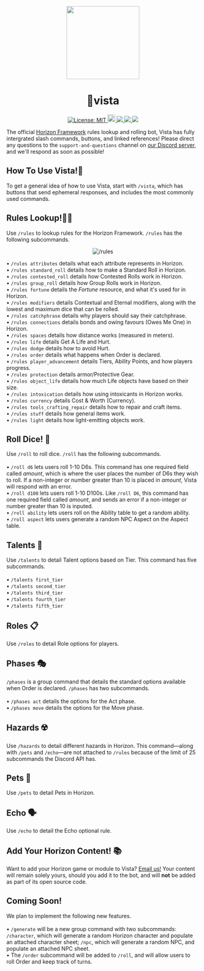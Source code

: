 <p align="center">
    <img height="190" width="190" src="https://cdn.discordapp.com/attachments/1078703261659447489/1078711291117580428/vista-icon-white.png"/>
</p>
<h1 align="center">🗻vista</h1>
<p align="center">
<a href="https://github.com/dispelll/vista/blob/main/LICENSE/">
    <img src="https://img.shields.io/bower/l/vista" alt="License: MIT">
</a>
<a href="https://discord.gg/52EbV5xSVs">
    <img height="20" alt="Discord invite" src="https://img.shields.io/badge/Discord-Join%20Our%20Discord!-blue">
</a>
<a href="https://www.patreon.com/horizonframework?utm_campaign=creatorshare_creator">
    <img src=https://img.shields.io/badge/Patreon-Support%20Us!-red>
</a>
<a href="https://bit.ly/3XHIqlf">
    <img src=https://img.shields.io/badge/Horizon-IT%202.5.0%20Compatible-blueviolet>
</a>
<a href=">https://discord.com/api/oauth2/authorize?client_id=1063989203479834734&permissions=277025507392&scope=bot%20applications.commands">
    <img src=https://img.shields.io/badge/Invite-Invite%20Vista%20To%20Your%20Server!-5865F2>
</a>

The official [Horizon Framework](https://bit.ly/3XHIqlf) rules lookup and rolling bot, Vista has fully intergrated slash commands, buttons, and linked references! Please direct any questions to the `support-and-questions` channel on [our Discord server](https://discord.gg/52EbV5xSVs), and we'll respond as soon as possible!  
</p>

## How To Use Vista!🚠
To get a general idea of how to use Vista, start with `/vista`, which has buttons that send ephemeral responses, and includes the most commonly used commands. 

## Rules Lookup!🧑‍⚖️ 
Use `/rules` to lookup rules for the Horizon Framework. `/rules` has the following subcommands. 

<p align="center">
  <img src="https://cdn.discordapp.com/attachments/1078703261659447489/1078709096041168997/rules.gif" alt="/rules" />
</p>

• `/rules attributes` details what each attribute represents in Horizon. <br>
• `/rules standard_roll` details how to make a Standard Roll in Horizon. <br>
• `/rules contested_roll` details how Contested Rolls work in Horizon. <br>
• `/rules group_roll` details how Group Rolls work in Horizon. <br>
• `/rules fortune` details the *Fortune* resource, and what it's used for in Horizon. <br>
• `/rules modifiers` details Contextual and Eternal modifiers, along with the lowest and maximum dice that can be rolled. <br>
• `/rules catchphrase` details why players should say their catchphrase. <br>
• `/rules connections` details bonds and owing favours (Owes Me One) in Horizon. <br>
• `/rules spaces` details how distance works (measured in meters). <br>
• `/rules life` details Get A Life and Hurt. <br>
• `/rules dodge` details how to avoid Hurt. <br>
• `/rules order` details what happens when Order is declared. <br>
• `/rules player_advancement` details Tiers, Ability Points, and how players progress. <br>
• `/rules protection` details armor/Protective Gear. <br>
• `/rules object_life` details how much Life objects have based on their size. <br>
• `/rules intoxication` details how using intoxicants in Horizon works. <br>
• `/rules currency` details Cost & Worth (Currency). <br>
• `/rules tools_crafting_repair` details how to repair and craft items. <br>
• `/rules stuff` details how general items work. <br>
• `/rules light` details how light-emitting objects work. <br>

## Roll Dice! 🎲
Use `/roll` to roll dice. `/roll` has the following subcommands. 
<br>
<br>
• `/roll d6` lets users roll 1-10 D6s. This command has one required field called *amount*, which is where the user places the number of D6s they wish to roll. If a non-integer or number greater than 10 is placed in *amount*, Vista will respond with an error. <br>
• `/roll d100` lets users roll 1-10 D100s. Like `/roll D6`, this command has one required field called *amount*, and sends an error if a non-integer or number greater than 10 is inputed. <br>
• `/roll ability` lets users roll on the Ability table to get a random ability. <br>
• `/roll aspect` lets users generate a random NPC Aspect on the Aspect table. <br>

## Talents 🪩
Use `/talents` to detail Talent options based on Tier. This command has five subcommands. 
<br>
<br>
• `/talents first_tier` <br>
• `/talents second_tier` <br>
• `/talents third_tier` <br>
• `/talents fourth_tier` <br>
• `/talents fifth_tier` <br>

## Roles 📋
Use `/roles` to detail Role options for players. 

## Phases 🎭
`/phases` is a group command that details the standard options available when Order is declared. `/phases` has two subcommands. 
<br>
<br>
• `/phases act` details the options for the Act phase. <br>
• `/phases move` details the options for the Move phase. <br>

## Hazards ☢️
Use `/hazards` to detail different hazards in Horizon. This command—along with `/pets` and `/echo`—are not attached to `/rules` because of the limit of 25 subcommands the Discord API has. 

## Pets 🐶
Use `/pets` to detail Pets in Horizon. 

## Echo 🗣️
Use `/echo` to detail the Echo optional rule. 

## Add Your Horizon Content! 📚
Want to add your Horizon game or module to Vista? [Email us!](mailto:horizon.framework@gmail.com) Your content will remain solely yours, should you add it to the bot, and will **not** be added as part of its open source code. 

## Coming Soon!
We plan to implement the following new features.
<br>
<br>
• `/generate` will be a new group command with two subcommands: `/character`, which will generate a random Horizon character and populate an attached character sheet; `/npc`, which will generate a random NPC, and populate an attached NPC sheet. <br>
• The `/order` subcommand will be added to `/roll`, and will allow users to roll Order and keep track of turns. 

